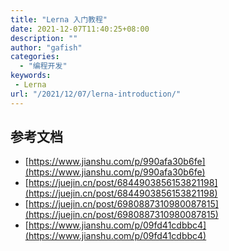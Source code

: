 ```yaml
---
title: "Lerna 入门教程"
date: 2021-12-07T11:40:25+08:00
description: ""
author: "gafish"
categories:
  - "编程开发"
keywords:
 - Lerna
url: "/2021/12/07/lerna-introduction/"
---
```



## 参考文档

- [https://www.jianshu.com/p/990afa30b6fe](https://www.jianshu.com/p/990afa30b6fe)
- [https://juejin.cn/post/6844903856153821198](https://juejin.cn/post/6844903856153821198)
- [https://juejin.cn/post/6980887310980087815](https://juejin.cn/post/6980887310980087815)
- [https://www.jianshu.com/p/09fd41cdbbc4](https://www.jianshu.com/p/09fd41cdbbc4)